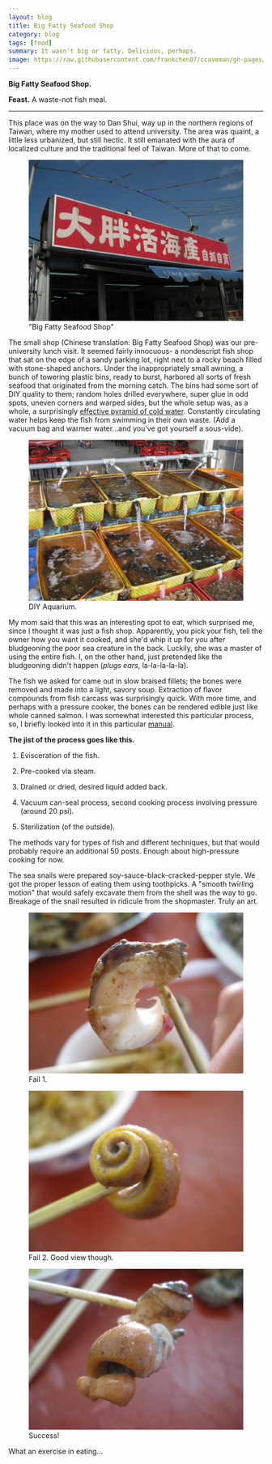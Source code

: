 ```yaml
---
layout: blog
title: Big Fatty Seafood Shop
category: blog
tags: [food]  
summary: It wasn't big or fatty. Delicious, perhaps.
image: https://raw.githubusercontent.com/frankchen07/ccaveman/gh-pages/images/blog/030413_big_fatty_seafood_shop_16_courtesy_fc.jpg
---
```


**Big Fatty Seafood Shop.**

**Feast.** A waste-not fish meal.

---

This place was on the way to Dan Shui, way up in the northern regions of Taiwan, where my mother used to attend university. The area was quaint, a little less urbanized, but still hectic. It still emanated with the aura of localized culture and the traditional feel of Taiwan. More of that to come.

<figure>
    <img src="https://raw.githubusercontent.com/frankchen07/ccaveman/gh-pages/images/blog/030413_big_fatty_seafood_shop_1_courtesy_fc.jpg"></img>
    <figcaption>"Big Fatty Seafood Shop"</figcaption>
</figure>

The small shop (Chinese translation: Big Fatty Seafood Shop) was our pre-university lunch visit. It seemed fairly innocuous- a nondescript fish shop that sat on the edge of a sandy parking lot, right next to a rocky beach filled with stone-shaped anchors. Under the inappropriately small awning, a bunch of towering plastic bins, ready to burst, harbored all sorts of fresh seafood that originated from the morning catch. The bins had some sort of DIY quality to them; random holes drilled everywhere, super glue in odd spots, uneven corners and warped sides, but the whole setup was, as a whole, a surprisingly [effective pyramid of cold water](http://youtu.be/gu44yO2g9jo). Constantly circulating water helps keep the fish from swimming in their own waste. (Add a vacuum bag and warmer water...and you've got yourself a sous-vide).

<figure>
    <img src="https://raw.githubusercontent.com/frankchen07/ccaveman/gh-pages/images/blog/030413_big_fatty_seafood_shop_2_courtesy_fc.jpg"></img>
    <figcaption>DIY Aquarium.</figcaption>
</figure>

My mom said that this was an interesting spot to eat, which surprised me, since I thought it was just a fish shop. Apparently, you pick your fish, tell the owner how you want it cooked, and she'd whip it up for you after bludgeoning the poor sea creature in the back. Luckily, she was a master of using the entire fish. I, on the other hand, just pretended like the bludgeoning didn't happen (*plugs ears*, la-la-la-la-la).

The fish we asked for came out in slow braised fillets; the bones were removed and made into a light, savory soup. Extraction of flavor compounds from fish carcass was surprisingly quick. With more time, and perhaps with a pressure cooker, the bones can be rendered edible just like whole canned salmon. I was somewhat interested this particular process, so, I briefly looked into it in this particular [manual](http://www.fao.org/docrep/003/t0007e/t0007e05.htm).

**The jist of the process goes like this.**

1. Evisceration of the fish.

2. Pre-cooked via steam.

3. Drained or dried, desired liquid added back.

4. Vacuum can-seal process, second cooking process involving pressure (around 20 psi).

5. Sterilization (of the outside).

The methods vary for types of fish and different techniques, but that would probably require an additional 50 posts. Enough about high-pressure cooking for now.

The sea snails were prepared soy-sauce-black-cracked-pepper style. We got the proper lesson of eating them using toothpicks. A "smooth twirling motion" that would safely excavate them from the shell was the way to go. Breakage of the snail resulted in ridicule from the shopmaster. Truly an art.

<figure>
    <img src="https://raw.githubusercontent.com/frankchen07/ccaveman/gh-pages/images/blog/030413_big_fatty_seafood_shop_12_courtesy_fc.jpg"></img>
    <figcaption>Fail 1.</figcaption>
</figure>

<figure>
    <img src="https://raw.githubusercontent.com/frankchen07/ccaveman/gh-pages/images/blog/030413_big_fatty_seafood_shop_13_courtesy_fc.jpg"></img>
    <figcaption>Fail 2. Good view though.</figcaption>
</figure>

<figure>
    <img src="https://raw.githubusercontent.com/frankchen07/ccaveman/gh-pages/images/blog/030413_big_fatty_seafood_shop_16_courtesy_fc.jpg"></img>
    <figcaption>Success!</figcaption>
</figure>

What an exercise in eating...
